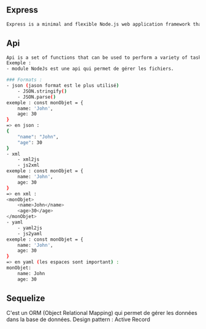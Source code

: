 ## Express
```bash
Express is a minimal and flexible Node.js web application framework that provides a robust set of features for web and mobile applications.
```

## Api
```bash
Api is a set of functions that can be used to perform a variety of tasks.
Exemple : 
- module NodeJs est une api qui permet de gérer les fichiers.

### Formats :
- json (jason format est le plus utilisé)
    - JSON.stringify()
    - JSON.parse()
exemple : const monObjet = {
    name: 'John',
    age: 30
}
=> en json :
{
    "name": "John",
    "age": 30
}
- xml 
    - xml2js
    - js2xml
exemple : const monObjet = {
    name: 'John',
    age: 30
}
=> en xml :
<monObjet>
    <name>John</name>
    <age>30</age>
</monObjet>
- yaml
    - yaml2js
    - js2yaml
exemple : const monObjet = {
    name: 'John',
    age: 30
}
=> en yaml (les espaces sont important) :
monObjet:
    name: John
    age: 30
```

## Sequelize 
C'est un ORM (Object Relational Mapping) qui permet de gérer les données dans la base de données.
Design pattern : Active Record